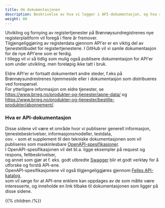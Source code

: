 ```yaml
---
title: Om dokumentasjonen
description: Beskrivelse av hva vi legger i API-dokumentasjon, og hva som kommer når
weight: 80
---
```


Utvikling og fornying av registertjenester på Brønnøysundregistrenes nye registerplattform vil foregå i flere år fremover.  
Tilgjengeliggjøring av registerdata gjennom API'er er en viktig del av tjenestetilbudet for registertjenestene. I GitHub vil vi samle dokumentasjon for de nye API'ene som er ferdig.  
I tillegg vil vi så tidlig som mulig også publisere dokumentasjon for API'er som under utvikling, men foreløpig ikke tatt i bruk.

Eldre API'er er fortsatt dokumentert andre steder, f.eks på Brønnøysundrestrenes hjemmeside eller i dokumentasjon som distribueres ved forespørsel.  
For ytterligere informasjon om eldre tjenester, se https://www.brreg.no/produkter-og-tjenester/apne-data/ og https://www.brreg.no/produkter-og-tjenester/bestille-produkter/abonnement/.  

### Hva er API-dokumentasjon

Disse sidene vil være et område hvor vi publiserer generell informasjon, tjenestebeskrivelser, informasjonsmodeller, testdata,  
osv. - som et supplement til den tekniske dokumentasjonen som vil publiseres som maskinlesbare [OpenAPI-spesifikasjoner](https://github.com/brreg/openAPI).  
I OpenAPI-spesifikasjonen vil det bl.a. ligge eksempler på request og respons, feltbeskrivelser,  
og annet som gjør at f. eks. godt utbredte [Swagger](http://editor.swagger.io/) blir et godt verktøy for å utforske og forstå API-ene.  
OpenAPI-spesifikasjonene vil også tilgjengeliggjøres gjennom [Felles API-katalog](https://informasjonsforvaltning.github.io/felles-datakatalog/),  
som vil sørge for at API-ene enklere kan oppdages av de som måtte være interesserte, og inneholde en link tilbake til dokumentasjonen som ligger på disse sidene.  


{{% children /%}}
